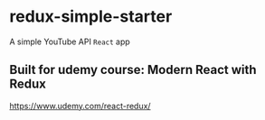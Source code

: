 # redux-simple-starter
A simple YouTube API `React` app

## Built for udemy course: Modern React with Redux
https://www.udemy.com/react-redux/
